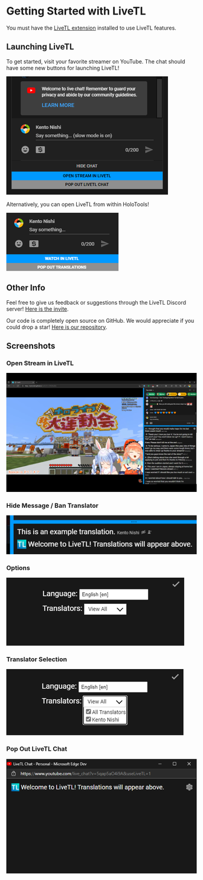 # Getting Started with LiveTL

<span id="actionMessage">
You must have the <a href="https://chrome.google.com/webstore/detail/livetl/moicohcfhhbmmngneghfjfjpdobmmnlg">LiveTL extension</a> installed to use LiveTL features.
</span>

## Launching LiveTL

To get started, visit your favorite streamer on YouTube. The chat should have some new buttons for launching LiveTL!

![](../img/openlivetl.png)

Alternatively, you can open LiveTL from within HoloTools!

![](../img/holotoolslauncher.png)

## Other Info
Feel free to give us feedback or suggestions through the LiveTL Discord server! [Here is the invite](https://discord.gg/uJrV3tmthg).

Our code is completely open source on GitHub. We would appreciate if you could drop a star! [Here is our repository](https://github.com/KentoNishi/LiveTL).

## Screenshots

### Open Stream in LiveTL
![](../img/livetlscreen.png)

### Hide Message / Ban Translator
![](../img/ban.png)

### Options
![](../img/options.png)

### Translator Selection
![](../img/translators.png)

### Pop Out LiveTL Chat
![](../img/popout.png)

<script>
    document.head.innerHTML += `
        <head>
            <link rel="icon" href="../favicon.ico" type="image/x-icon" />
        </head>
    `;
</script>